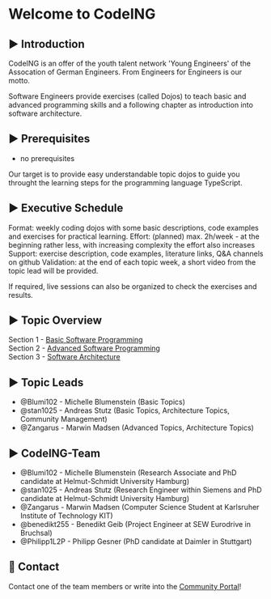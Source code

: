 # Welcome to CodeING

## :arrow_forward: Introduction

CodeING is an offer of the youth talent network 'Young Engineers' of the Assocation of German Engineers.
From Engineers for Engineers is our motto.

Software Engineers provide exercises (called Dojos) to teach basic and advanced programming skills and a following chapter as introduction into software architecture.

## :arrow_forward: Prerequisites

- no prerequisites

Our target is to provide easy understandable topic dojos to guide you throught the learning steps for the programming language TypeScript.

## :arrow_forward: Executive Schedule

Format: weekly coding dojos with some basic descriptions, code examples and exercises for practical learning.
Effort: (planned) max. 2h/week - at the beginning rather less, with increasing complexity the effort also increases
Support: exercise description, code examples, literature links, Q&A channels on github
Validation: at the end of each topic week, a short video from the topic lead will be provided.

If required, live sessions can also be organized to check the exercises and results.

## :arrow_forward: Topic Overview

Section 1 - [Basic Software Programming](section1/README.md)  
Section 2 - [Advanced Software Programming](section2/README.md)  
Section 3 - [Software Architecture](section3/README.md)  

## :arrow_forward: Topic Leads

- @Blumi102 - Michelle Blumenstein (Basic Topics)
- @stan1025 - Andreas Stutz (Basic Topics, Architecture Topics,  Community Management)
- @Zangarus - Marwin Madsen (Advanced Topics, Architecture Topics)

## :arrow_forward: CodeING-Team

- @Blumi102 - Michelle Blumenstein (Research Associate and PhD candidate at Helmut-Schmidt University Hamburg)
- @stan1025 - Andreas Stutz (Research Engineer within Siemens and PhD candidate at Helmut-Schmidt University Hamburg)
- @Zangarus - Marwin Madsen (Computer Science Student at Karlsruher Institute of Technology KIT)
- @benedikt255 - Benedikt Geib (Project Engineer at SEW Eurodrive in Bruchsal)
- @Philipp1L2P - Philipp Gesner (PhD candidate at Daimler in Stuttgart)

## :e-mail: Contact
Contact one of the team members or write into the [Community Portal](https://github.com/stan1025/codeING-main/discussions)!

